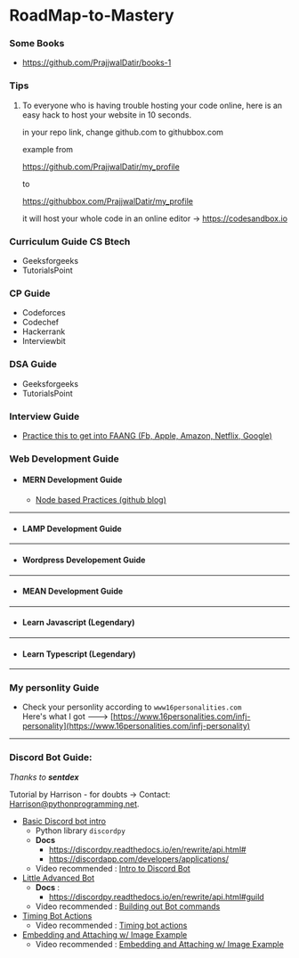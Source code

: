 # RoadMap-to-Mastery

### Some Books
- https://github.com/PrajjwalDatir/books-1
### Tips
1.  To everyone who is having trouble  hosting your code online, here is an easy hack to host your website in 10 seconds. 

    in your repo link, change github.com to githubbox.com

    example from 

    https://github.com/PrajjwalDatir/my_profile

    to 

    https://githubbox.com/PrajjwalDatir/my_profile

    it will host your whole code in an online editor -> https://codesandbox.io
### Curriculum Guide CS Btech
- Geeksforgeeks
- TutorialsPoint

### CP Guide
- Codeforces
- Codechef
- Hackerrank
- Interviewbit

### DSA Guide
- Geeksforgeeks
- TutorialsPoint

### Interview Guide
- [Practice this to get into FAANG (Fb, Apple, Amazon, Netflix, Google)](https://github.com/jwasham/coding-interview-university)
### Web Development Guide

- #### MERN Development Guide
    - [Node based Practices (github blog)](https://github.com/goldbergyoni/nodebestpractices)

***

- #### LAMP Development Guide

***

- #### Wordpress Developement Guide

***

- #### MEAN Development Guide

***

- #### Learn Javascript (Legendary)

***

- #### Learn Typescript (Legendary)

***

### My personlity Guide
- Check your personlity according to ``www16personalities.com`` </br> Here's what I got ---> [https://www.16personalities.com/infj-personality](https://www.16personalities.com/infj-personality)


***


### Discord Bot Guide:
_Thanks to **sentdex**_

Tutorial by Harrison - for doubts ->
Contact: Harrison@pythonprogramming.net.

- [Basic Discord bot intro](https://pythonprogramming.net/discordpy-basic-bot-tutorial-introduction/)
    - Python library ``discordpy``
    - **Docs**
        - https://discordpy.readthedocs.io/en/rewrite/api.html#
        - https://discordapp.com/developers/applications/
    - Video recommended : [Intro to Discord Bot](https://youtu.be/ELUxJsQK290)
- [Little Advanced Bot](https://pythonprogramming.net/building-bot-commands-discordpy-bot-tutorial/)
    - **Docs** :
        - https://discordpy.readthedocs.io/en/rewrite/api.html#guild
    - Video recommended : [Building out Bot commands](https://youtu.be/I3xQcBwjXPc)
- [Timing Bot Actions](https://pythonprogramming.net/timing-actions-discordpy-bot-tutorial/)
    - Video recommended : [Timing bot actions](https://youtu.be/lrwwN31QxPw)
- [Embedding and Attaching w/ Image Example](https://pythonprogramming.net/attaching-files-images-embed-discordpy-bot-tutorial/)
    - Video recommended : [Embedding and Attaching w/ Image Example](https://youtu.be/MJDjVcfm-r0)


